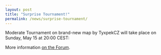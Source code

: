 ```yaml
---
layout: post
title: "Surprise Tournament!"
permalink: /news/surprise-tournament/
---
```

Moderate Tournament on brand-new map by TyxpekCZ will take place on Sunday, May 15 at 20:00 CEST:

More information [on the Forum](//forum.ddnet.tw/viewtopic.php?f=33&t=3646).
